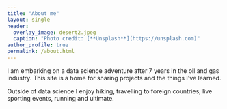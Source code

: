 ```yaml
---
title: "About me"
layout: single
header:
  overlay_image: desert2.jpeg
  caption: "Photo credit: [**Unsplash**](https://unsplash.com)"
author_profile: true
permalink: /about.html
---
```


I am embarking on a data science adventure after 7 years in the oil and gas industry. This site is a home for sharing projects and the things I've learned.

Outside of data science I enjoy hiking, travelling to foreign countries, live sporting events, running and ultimate.
